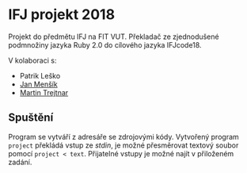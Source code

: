 # IFJ projekt 2018
Projekt do předmětu IFJ na FIT VUT. Překladač ze zjednodušené podmnožiny jazyka Ruby 2.0 do cílového jazyka IFJcode18.

V kolaboraci s:
- Patrik Leško
- [Jan Menšík](https://github.com/Jonnymen)
- [Martin Trejtnar](https://github.com/xCuteDevil)

## Spuštění

Program se vytváří z adresáře se zdrojovými kódy. Vytvořený program ```project``` překládá vstup ze *stdin*, je možné přesměrovat textový soubor pomocí ```project < text```. Přijatelné vstupy je možné najít v přiloženém zadání.
